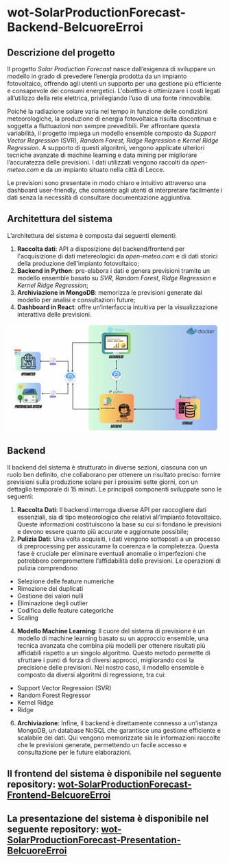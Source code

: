 # wot-SolarProductionForecast-Backend-BelcuoreErroi
## Descrizione del progetto

Il progetto *Solar Production Forecast* nasce dall’esigenza di sviluppare un modello in grado di prevedere l’energia prodotta da un impianto fotovoltaico, offrendo agli utenti un supporto per una gestione più efficiente e consapevole dei consumi energetici. L'obiettivo è ottimizzare i costi legati all’utilizzo della rete elettrica, privilegiando l’uso di una fonte rinnovabile.

Poiché la radiazione solare varia nel tempo in funzione delle condizioni meteorologiche, la produzione di energia fotovoltaica risulta discontinua e soggetta a fluttuazioni non sempre prevedibili. Per affrontare questa variabilità, il progetto impiega un modello ensemble composto da *Support Vector Regression* (SVR), *Random Forest*, *Ridge Regression* e *Kernel Ridge Regression*. A supporto di questi algoritmi, vengono applicate ulteriori tecniche avanzate di machine learning e data mining per migliorare l’accuratezza delle previsioni. I dati utilizzati vengono raccolti da *open-meteo.com* e da un impianto situato nella città di Lecce.

Le previsioni sono presentate in modo chiaro e intuitivo attraverso una dashboard user-friendly, che consente agli utenti di interpretare facilmente i dati senza la necessità di consultare documentazione aggiuntiva.

## Architettura del sistema

L’architettura del sistema è composta dai seguenti elementi:

1. **Raccolta dati**: API a disposizione del backend/frontend per l'acquisizione di dati metereologici da *open-meteo.com* e di dati storici della produzione dell'impianto fotovoltaico;
2. **Backend in Python**: pre-elabora i dati e genera previsioni tramite un modello ensemble basato su *SVR*, *Random Forest*, *Ridge Regression* e *Kernel Ridge Regression*;
3. **Archiviazione in MongoDB**: memorizza le previsioni generate dal modello per analisi e consultazioni future;
4. **Dashboard in React**: offre un’interfaccia intuitiva per la visualizzazione interattiva delle previsioni.

![Architettura](proposta.png)

## Backend

Il backend del sistema è strutturato in diverse sezioni, ciascuna con un ruolo ben definito, che collaborano per ottenere un risultato preciso: fornire previsioni sulla produzione solare per i prossimi sette giorni, con un dettaglio temporale di 15 minuti.
Le principali componenti sviluppate sono le seguenti:

1. **Raccolta Dati**: Il backend interroga diverse API per raccogliere dati essenziali, sia di tipo meteorologico che relativi all’impianto fotovoltaico. Queste informazioni costituiscono la base su cui si fondano le previsioni e devono essere quanto più accurate e aggiornate possibile;
2. **Pulizia Dati**: Una volta acquisiti, i dati vengono sottoposti a un processo di preprocessing per assicurarne la coerenza e la completezza. Questa fase è cruciale per eliminare eventuali anomalie o imperfezioni che potrebbero compromettere l’affidabilità delle previsioni. Le operazioni di pulizia comprendono:
* Selezione delle feature numeriche
* Rimozione dei duplicati
* Gestione dei valori nulli
* Eliminazione degli outlier
* Codifica delle feature categoriche
* Scaling
4. **Modello Machine Learning**: Il cuore del sistema di previsione è un modello di machine learning basato su un approccio ensemble, una tecnica avanzata che combina più modelli per ottenere risultati più affidabili rispetto a un singolo algoritmo. Questo metodo permette di sfruttare i punti di forza di diversi approcci, migliorando così la precisione delle previsioni. Nel nostro caso, il modello ensemble è composto da diversi algoritmi di regressione, tra cui:
* Support Vector Regression (SVR)
* Random Forest Regressor
* Kernel Ridge
* Ridge
6. **Archiviazione**: Infine, il backend è direttamente connesso a un'istanza MongoDB, un database NoSQL che garantisce una gestione efficiente e scalabile dei dati. Qui vengono memorizzate sia le informazioni raccolte che le previsioni generate, permettendo un facile accesso e consultazione per le future elaborazioni.


## Il frontend del sistema è disponibile nel seguente repository: [wot-SolarProductionForecast-Frontend-BelcuoreErroi](https://github.com/GErroi/wot-SolarProductionForecast-FrontEnd-BelcuoreErroi)
## La presentazione del sistema è disponibile nel seguente repository: [wot-SolarProductionForecast-Presentation-BelcuoreErroi](https://github.com/GErroi/wot-SolarProductionForecast-Presentation-BelcuoreErroi)
